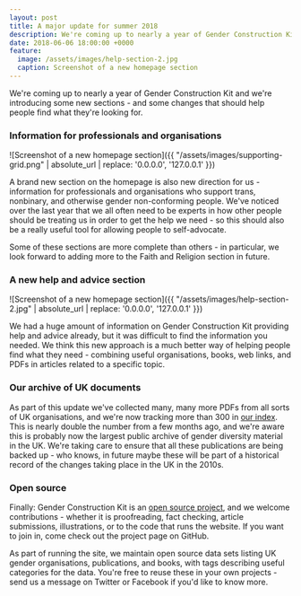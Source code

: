 ```yaml
---
layout: post
title: A major update for summer 2018
description: We're coming up to nearly a year of Gender Construction Kit and we're introducing some new sections - and some changes that should help people find what they're looking for.
date: 2018-06-06 18:00:00 +0000
feature:
  image: /assets/images/help-section-2.jpg
  caption: Screenshot of a new homepage section
---
```


We're coming up to nearly a year of Gender Construction Kit and we're introducing some new sections - and some changes that should help people find what they're looking for.

### Information for professionals and organisations

![Screenshot of a new homepage section]({{ "/assets/images/supporting-grid.png" | absolute_url | replace: '0.0.0.0', '127.0.0.1' }})

A brand new section on the homepage is also new direction for us - information for professionals and organisations who support trans, nonbinary, and otherwise gender non-conforming people. We've noticed over the last year that we all often need to be experts in how other people should be treating us in order to get the help we need - so this should also be a really useful tool for allowing people to self-advocate.

Some of these sections are more complete than others - in particular, we look forward to adding more to the Faith and Religion section in future.

### A new help and advice section

![Screenshot of a new homepage section]({{ "/assets/images/help-section-2.jpg" | absolute_url | replace: '0.0.0.0', '127.0.0.1' }})

We had a huge amount of information on Gender Construction Kit providing help and advice already, but it was difficult to find the information you needed. We think this new approach is a much better way of helping people find what they need - combining useful organisations, books, web links, and PDFs in articles related to a specific topic.

### Our archive of UK documents

As part of this update we've collected many, many more PDFs from all sorts of UK organisations, and we're now tracking more than 300 in [our index](http://genderkit.org.uk/publications). This is nearly double the number from a few months ago, and we're aware this is probably now the largest public archive of gender diversity material in the UK. We're taking care to ensure that all these publications are being backed up - who knows, in future maybe these will be part of a historical record of the changes taking place in the UK in the 2010s.

### Open source

Finally: Gender Construction Kit is an [open source project](http://github.com/genderkit/genderkit), and we welcome contributions - whether it is proofreading, fact checking, article submissions, illustrations, or to the code that runs the website. If you want to join in, come check out the project page on GitHub.

As part of running the site, we maintain open source data sets listing UK gender organisations, publications, and books, with tags describing useful categories for the data. You're free to reuse these in your own projects - send us a message on Twitter or Facebook if you'd like to know more.